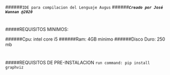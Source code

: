 
#
######`IDE para compilacion del Lenguaje Augus`
######**_`Creado por José Wannan @2020`_**


#
#####REQUISITOS MINIMOS:

######Cpu: intel core i5
######Ram: 4GB minimo
######Disco Duro: 250 mb

#
#####REQUISITOS DE PRE-INSTALACION
`run command: pip install graphviz`

